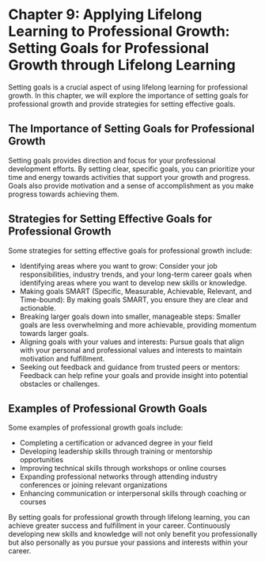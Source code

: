 Chapter 9: Applying Lifelong Learning to Professional Growth: Setting Goals for Professional Growth through Lifelong Learning
=============================================================================================================================

Setting goals is a crucial aspect of using lifelong learning for professional growth. In this chapter, we will explore the importance of setting goals for professional growth and provide strategies for setting effective goals.

The Importance of Setting Goals for Professional Growth
-------------------------------------------------------

Setting goals provides direction and focus for your professional development efforts. By setting clear, specific goals, you can prioritize your time and energy towards activities that support your growth and progress. Goals also provide motivation and a sense of accomplishment as you make progress towards achieving them.

Strategies for Setting Effective Goals for Professional Growth
--------------------------------------------------------------

Some strategies for setting effective goals for professional growth include:

* Identifying areas where you want to grow: Consider your job responsibilities, industry trends, and your long-term career goals when identifying areas where you want to develop new skills or knowledge.
* Making goals SMART (Specific, Measurable, Achievable, Relevant, and Time-bound): By making goals SMART, you ensure they are clear and actionable.
* Breaking larger goals down into smaller, manageable steps: Smaller goals are less overwhelming and more achievable, providing momentum towards larger goals.
* Aligning goals with your values and interests: Pursue goals that align with your personal and professional values and interests to maintain motivation and fulfillment.
* Seeking out feedback and guidance from trusted peers or mentors: Feedback can help refine your goals and provide insight into potential obstacles or challenges.

Examples of Professional Growth Goals
-------------------------------------

Some examples of professional growth goals include:

* Completing a certification or advanced degree in your field
* Developing leadership skills through training or mentorship opportunities
* Improving technical skills through workshops or online courses
* Expanding professional networks through attending industry conferences or joining relevant organizations
* Enhancing communication or interpersonal skills through coaching or courses

By setting goals for professional growth through lifelong learning, you can achieve greater success and fulfillment in your career. Continuously developing new skills and knowledge will not only benefit you professionally but also personally as you pursue your passions and interests within your career.
